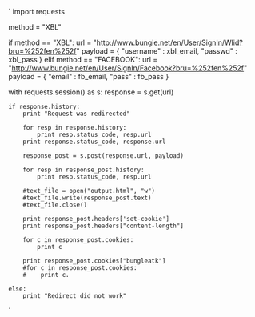 `
import requests

method = "XBL"

if method == "XBL":
    url = "http://www.bungie.net/en/User/SignIn/Wlid?bru=%252fen%252f"
    payload = {
        "username" : xbl_email,
        "passwd" : xbl_pass
    }
elif method == "FACEBOOK":
    url = "http://www.bungie.net/en/User/SignIn/Facebook?bru=%252fen%252f"
    payload = {
        "email" : fb_email,
        "pass" : fb_pass
    }

with requests.session() as s:
    response = s.get(url)

    if response.history:
        print "Request was redirected"

        for resp in response.history:
            print resp.status_code, resp.url
        print response.status_code, response.url

        response_post = s.post(response.url, payload)

        for resp in response_post.history:
            print resp.status_code, resp.url

        #text_file = open("output.html", "w")
        #text_file.write(response_post.text)
        #text_file.close()

        print response_post.headers['set-cookie']
        print response_post.headers["content-length"]

        for c in response_post.cookies:
            print c

        print response_post.cookies["bungleatk"]
        #for c in response_post.cookies:
        #    print c.

    else:
        print "Redirect did not work"
`